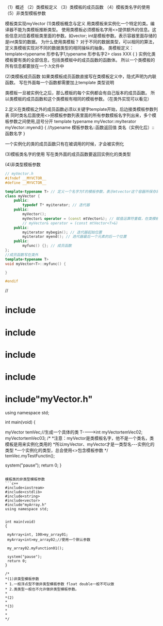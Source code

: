 （1）概述
（2）类模板定义
（3）类模板的成员函数
（4）模板类名字的使用
（5）非类型模板参数

模板类实现myVector
(1)类模板概念与定义
用类模板来实例化一个特定的类。编译器不能为类模板推断类型。
使用类模板必须模板名字用<>提供额外的信息。这些信息对应着模板类里面的参数。如vector<v1>;
int是模板参数。表示容器里面存储的是int类型的数据。
为什么使用类模板？
对于不同的数据类型，可以相同的算法，定义类模板实现对不同的数据类型的相同操纵的抽象。
类模板定义：
template<typename 形参名字1,typename 形参名字2>
class XXX
{
}
实例化类模板要有类的全部信息，包括类模板中的成员函数的函数体。
所以一个类模板的所有信息都要放在一个.h文件中

(2)类模板成员函数
如果类模板成员函数直接写在类模板定义中，隐式声明为内联函数。
写在外面每一个函数都需要加上template 类型说明

类模板一旦被实例化之后，那么模板的每个实例都会有自己版本的成员函数。
所以类模板的成员函数和这个类模板有相同的模板参数。（在类外实现可以看见）

2.定义在类模板之外的成员函数必须以关键字template开始，后边接类模板参数列表
同时类名后面使用<>把模板参数列表里面的所有参数模板名字列出来，多个模板参数之间使用,逗号分开
template
typename myVector::myIterator myVector::myend()
{
//typename 模板参数名::函数返回值 类名（实例化后）::函数名字
}

一个实例化的类的成员函数只有在被调用的时候，才会被实例化

(3)模板类名字的使用
写在类外面的成员函数要返回实例化的类类型

(4)非类型模板参数

```c++
// myVector.h
#ifndef __MYVCTOR__
#define __MYVCTOR__

template<typename T> // 定义一个名字为T的模板参数，表示mtvector这个容器所保存的元素类型
class myVector {
    public:
        typedef T* myiterator; // 迭代器
    public:
        myVector();
        myVector& operator = (const mtVector&); // 赋值运算符重载，在类模板内部使用模板名并不需要提供模板参数（当然，想使用也可以）
        // myVector& operator = (const mtVector<T>&)
    public:
        myiterator mybegin(); // 迭代器起始位置
        myiterator myend(); // 迭代器最后一个元素的后一个位置
    public:
        myfunc() {}; // 成员函数
};
//成员函数写在类外
template<typename T>
void myVector<T>::myfunc() {

}

#endif
```

//
# include<iostream>
# include<cstdlib>
# include<string>
# include<vector>
# include"myVector.h"
using namespace std;

int main(void)
{

 myVector<int> temVec;//生成一个具体的类 T---->int
 myVector<double>temVec02;
 myVector<string>temVec03;
 /*
  *注意：myVector是类模板名字，他不是一个类名，类模板是用来实例化类用的
  *所以myVector<string>、myVector<int>才是一类型名---实例化的类型
  *一个实例化的类型，总会使用<>包含模板参数
  */
 temVec.myTestFunctin();
 
 system("pause");
 return 0;
}

```

模板类的非类型模板参数
```c++
#include<iostream>
#include<cstdlib>
#include<string>
#include<vector>
#include"myArray.h"
using namespace std;


int main(void)
{

 myArray<int, 100>my_array01;
 myArray<int>my_array02;//使用一个默认参数

 my_array02.myFunction01();
 
 system("pause");
 return 0;
}

/*
*(1)非类型模板参数
* 1.一般浮点型不做非类型模板参数 float double一般不可以做
* 2.类类型一般也不允许做非类型模板参数。
*
*(2)
*
*(3)
*
*
*/
```
